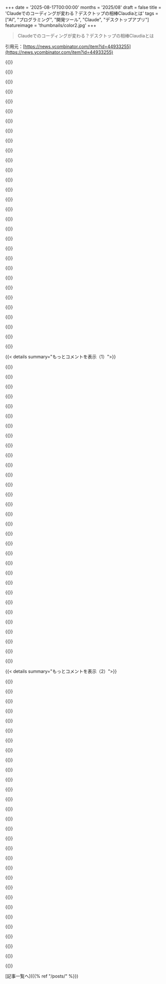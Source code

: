 +++
date = '2025-08-17T00:00:00'
months = '2025/08'
draft = false
title = 'Claudeでのコーディングが変わる？デスクトップの相棒Claudiaとは'
tags = ["AI", "プログラミング", "開発ツール", "Claude", "デスクトップアプリ"]
featureimage = 'thumbnails/color2.jpg'
+++

> Claudeでのコーディングが変わる？デスクトップの相棒Claudiaとは

引用元：[https://news.ycombinator.com/item?id=44933255](https://news.ycombinator.com/item?id=44933255)




{{<matomeQuote body="この分野でいろんな探索が進むのは良いけど、結局多くのツールが同じ機能ばかり作ってて、特定のサービスへの囲い込みが違うだけって傾向が気になるな。今週見ただけでも、Rooでできることと何が違うのかって思うツールが3つ目だよ。”Claudeだけを使う”ってこと以外にね。いずれは統合の時期が来るはずだよ。多様な選択肢が生まれる余地はあるけど、最近見るのはちょっと違うラッパーで同じことを再実装してるだけって感じだ。" userName="commandar" createdAt="2025/08/17 18:54:14" color="#38d3d3">}}




{{<matomeQuote body="プロバイダー側が画期的な機能を出したり、モデルが進歩すると、状況は変わるよね。ラッパーは常に今日のサポートと機能の足並みを揃えるだけだ。AnthropicのClaude Codeは1年後には全然違うものになってるだろうね、多分開発者向けのOSみたいに。Claude Agentは非技術者向けになるかも。どっちにしろ彼らがスタックを食い尽くすよ。料金体系もシンプルになって、固定サブスクリプションになるだろうね。トークンエコノミクスはもう分からなくなるよ、プロバイダーがトークンあたりのコストを大きく抽象化して最適化するから、固定収入に対してマージンを最適化できるモデルに favor するはずだ。" userName="ramoz" createdAt="2025/08/17 21:16:42" color="#38d3d3">}}




{{<matomeQuote body="思うんだけど、Claude向けに何か作ってるほとんどの人は、もうそれが… basically すべてにおいて最高の選択肢だって気づいてるんじゃないかな。いろんなモデルを試したけど、結局まともなことしようとするとSonnetかOpusに戻っちゃうんだよね。" userName="Aeolun" createdAt="2025/08/17 23:43:58" color="">}}




{{<matomeQuote body="Rooにない機能を持つオープンソースのモバイルアプリ([1] https://github.com/slopus/happy)に貢献してるんだ。一つはCLIコーディングエージェントのスマホへのリアルタイム同期機能。どこでもClaude Codeを使えるのはイノベーションだね。詳細はここ。https://happy.engineering/docs/features/real-time-sync/<br>もう一つはClaude Codeとあなたをつなぐ音声エージェントだよ。アイデアをまとめてコマンドを改善してくれるんだ。スマホでの音声コーディングが役立つ理由は、このブログ記事を見てね。https://happy.engineering/docs/features/voice-coding-with-cl..." userName="marxism" createdAt="2025/08/17 23:55:47" color="#ff5c5c">}}




{{<matomeQuote body="僕はもっと楽観的だよ。オープンソースとオープンウェイトがこの空間を全部食い尽くすだろうね。学習には資本が必要だけど、これまでのところ、モデルを訓練して無料でリリースする意思のある企業は常にいるみたいだ。フロンティアでの減速があれば、オープンモデルは追いつけるよ。お金はハードウェアにあるんだ、ソフトウェアじゃない。" userName="zarzavat" createdAt="2025/08/17 21:50:14" color="#ff5c5c">}}




{{<matomeQuote body="Claudeは確かに最高のモデルかもしれないけど、ユーザーに「これを使わなきゃダメ」って一方的に決めつけるのはどうなの？Claudeだけが提供する特別な機能がないなら、これは単なるベンダーロックインだよ。もし別のラボがClaudeを凌駕するモデルを突然リリースしたらどうするの？ユーザーは新しいホットなモデルをサポートするアプリに乗り換えるだろうし、モデルプロバイダーを交換できない短絡的なアーキテクチャだと彼らを引き留められないよ。" userName="dgunay" createdAt="2025/08/18 01:34:27" color="#ff5733">}}




{{<matomeQuote body="IDEをLM Studioに完全に無料でプライベートに、アカウントなしで接続する方法がまだわからないんだ。VS CodeのContinue拡張機能だと思ったんだけど、ローカルのLM統合でもサービスにサインインしろって言われるんだよね。" userName="unethical_ban" createdAt="2025/08/17 22:28:29" color="">}}




{{<matomeQuote body="＞多くのツールが乱立してるように見える<br>それはめっちゃクールだよ。Web 2.0の黎明期に”Redditとその仲間たち”だけじゃなくて、たくさんのアグリゲーターやフォーラムがあったみたいにね。（UXがいいとは言ってないけどね。）" userName="raincole" createdAt="2025/08/17 19:22:44" color="">}}




{{<matomeQuote body="VSCodeに縛られないってのは僕にとって大きいな。これは不可知論的だね。Continue.devにはいくつかの機能があるけど、VSCodeとJetbrainsでしか使えないからね。" userName="rovr138" createdAt="2025/08/17 19:02:39" color="">}}




{{<matomeQuote body="すごいじゃん！Claude Codeとスマホがつながるなんて、ずっと欲しかったんだよね。" userName="iambateman" createdAt="2025/08/18 00:50:18" color="#785bff">}}




{{<matomeQuote body="他の2つのツールって何？教えてほしいな。" userName="arunc" createdAt="2025/08/17 21:20:22" color="">}}




{{<matomeQuote body="料金モデルが定額制になったらトークン経済は分からなくなるけど、1年後にはSotAモデルが変わり、Anthropicの料金プランも不利になる可能性が高いと思う。現状のMAXプランがお得じゃなくなるかもね。アンリミテッドなビジネスモデルはありえないだろうし、Anthropicのサービスに依存したワークフローを組んでると、後で大変なことになるよ。Claude Codeも、安くClaudeを使えるって点以外は他のツールと変わらないしね。" userName="commandar" createdAt="2025/08/17 22:19:48" color="#38d3d3">}}




{{<matomeQuote body="VSCodeが嫌ならわかるけど、Claude Codeしか使えないのは大きなマイナスだよね。AIプロバイダーに依存しすぎ。でもVSCodeが人気なのは、既存のエコシステムが巨大だから。拡張機能もたくさんあるし。単独アプリの余地はあるだろうけど、「Claude Codeをラップして基本的なMCPやカスタムプロンプト管理ツールを付けただけ」みたいな現状のアプリ群は持続可能じゃないと思うよ。エコシステムができなきゃ、どれも小さな島になっちゃうだろうね。" userName="commandar" createdAt="2025/08/17 19:09:05" color="#785bff">}}




{{<matomeQuote body="これって、既存のIDEのプラグインになることを期待してるんだけどな。" userName="scottgg" createdAt="2025/08/17 18:56:38" color="">}}




{{<matomeQuote body="めっちゃ良いんだけど、リレーサーバーが必要なのはびっくりしたな。それって自分でホストできるの？" userName="TheTaytay" createdAt="2025/08/18 05:21:18" color="">}}




{{<matomeQuote body="VS CodeのRoo codeと、LM Studioのqwen coderは、ローカル環境だけで使える良い組み合わせだよ。" userName="mikestaas" createdAt="2025/08/17 22:42:45" color="#38d3d3">}}




{{<matomeQuote body="Web 2.0の黎明期には多くの情報アグリゲーターやフォーラムがあったって話だけど、これってそれとは真逆だよね？アグリゲーターやフォーラムがたくさんあったってことは多様性があったってこと。今は数社の大手と、そのサービスに違う見た目を付けただけの小規模プレイヤーが大勢いるだけ。まるで、みんながFacebookやRedditにアクセスするための代替インターフェースを作ってるみたいな感じだよ。" userName="latexr" createdAt="2025/08/17 20:06:23" color="#38d3d3">}}




{{<matomeQuote body="Claudeが広く使われることで、AnthropicはSotAの地位を保ちやすくなるだろうね。MAXプランもそう。彼らが求めている訓練データが手に入って、改善に役立つし、費用はほとんどかからない。しかも、支払い意欲のある顧客を見つけてロイヤルティも築ける。Claudeによるデータ好循環は、現状のモデルにとって最高の武器だよ。" userName="petesergeant" createdAt="2025/08/18 03:10:56" color="#ff33a1">}}




{{<matomeQuote body="今はTermiusを使ってSSHで作業してるサーバーに入り、Claude Codeを起動してるよ。唯一の問題は、たまにネットワークのせいでセッションが切れちゃうことかな。" userName="zblevins" createdAt="2025/08/18 02:29:22" color="#ff5c5c">}}




{{<matomeQuote body="ツールの選択肢が多いのはいいことだよね！でも今はみんな同じ機能ばっかりで、同じようなアプリを出しすぎてる気がするな。見た目は色々あるけど、結局中身は一緒じゃん？もっとAIツールの新しい可能性を広げる、クリエイティブなアプリが見てみたいんだよね。" userName="commandar" createdAt="2025/08/17 19:34:35" color="">}}




{{<matomeQuote body="VSCodeを使いたくない人、めちゃくちゃ多いんだよね。俺は自分の好きなIDEでClaude Codeを使いたい派。ターミナルとかスタンドアロンアプリがベストだな、なんならIDE pluginでもいい！こういうツールは”ちっちゃい島”で全然OK。何でもかんでも”ecosystem”である必要はないんだよ。" userName="breakfastduck" createdAt="2025/08/17 19:40:32" color="">}}




{{<matomeQuote body="知ってるかもだけど、Termiusってツールで”mosh”を簡単に使えるんだぜ。これを使うと、networkが切れても接続が切れにくくて、再開できるから便利なんだ。今ちょうど試してるところなんだけど、serverにmoshを入れたら、Termiusの接続設定で”mosh”をオンにするだけで使えるようになるよ！" userName="TheTaytay" createdAt="2025/08/18 05:20:23" color="">}}




{{<matomeQuote body="仕事ではAIモデルのAPI planを色々使ってるから、ClineやRooの方が使いやすいんだよね。でも個人ではClaude Proを使ってて、これはClaude Codeでしか動かないんだ。月20ドルのplanで使えるのがお得でいい感じだよ。" userName="rblatz" createdAt="2025/08/18 02:28:04" color="">}}




{{<matomeQuote body="それ、俺が言いたかったことなんだ。俺が毎日使ってるRooってVSCode extensionなんだけど、VSCodeのecosystem全部無料で使えるんだよ。AI系の機能も今回のappが推してるやつ全部あるし、API providerやmodelも何でもござれって感じ。Claudiaにworkflowを移行するのは多分簡単だけど、それって何の意味があるの？ちょこっとinterfaceが変わるだけじゃん？新しいtoolの発表見るたびに、いつもこう思っちゃうんだよね。" userName="commandar" createdAt="2025/08/17 19:03:55" color="#45d325">}}




{{<matomeQuote body="LLMって、色んな会社や人、使い方でどう広まっていくかを考えると、programming languageに似てるんじゃないかなって思うんだ。例えば、OpenAIはLLM界のJavaで、ClaudeはPythonみたいな感じになるのかもね。" userName="dottjt" createdAt="2025/08/18 03:36:27" color="">}}




{{<matomeQuote body="こないだ、結構AIに詳しい女性と話してて、ChatGPTのvoice機能の話をしたら、それが有料版かって混乱してたんだよね。で、結局彼女のiPhoneには、ChatGPTのtext chat interfaceだけをwrapした全然別のappが入ってたんだ。personaとかもなく、multimodal機能は全部なかったけどさ。そういうのって、意外と普通なのかもって、ちょっと驚いたよ。" userName="yieldcrv" createdAt="2025/08/17 19:26:55" color="">}}




{{<matomeQuote body="ここでの狙いは、Claude Code専用のIDEってことだね。Claude Codeは今、たぶん最強のcoding agentだろうけど、command lineだけのinterfaceがみんなに愛されてるわけじゃないからさ。だから、そういうneedsがあるのはすごくよくわかるよ。" userName="msikora" createdAt="2025/08/18 00:10:04" color="">}}




{{<matomeQuote body="定額制になるとtokenomicsが分からなくなる、って話だけど、これってcompute-constrainedなcloud serviceが辿る道じゃないんだよな。cloud storage providerだって月5TBにflat rateを請求しないし、どんなfinancier economicsを駆使してもClaudeもそうはならないって。" userName="bigyabai" createdAt="2025/08/17 21:47:19" color="">}}




{{<matomeQuote body="外出先で使うのが大事で、スマホでの使い勝手にこだわりたいなら、俺が知ってる限り4つのappがあるよ。<br>・Happy Claude Code Client: open source（MIT）のquality mobile app<br>・Omnara: closed source mobile appで月9ドル<br>・CodeRemote: closed source mobile appで月49ドル<br>・Kisuke: closed source mobile appでprivate beta版、価格不明。<br>もし他にも知ってたら、このtableをupdateするからPR送ってくれるか、教えてくれれば追加するね。https://happy.engineering/docs/comparisons/alternatives/#qui...<br>desktop appはもっと多いけど、たぶん設計が楽だからだろうね。" userName="marxism" createdAt="2025/08/17 21:59:33" color="#ff5c5c">}}




{{<matomeQuote body="Roo CodeはVSCodiumで超便利だよ。完全にローカルなコーディングフローの完璧なパートナーで、ほとんどがオープンソースだから、ベンダーに縛られる心配もなし！Qwen Coder 30BをM3 Maxでメインに使ってて、80 tok/sで動くし、コーディングタスクの30〜50%はこれでいける。特に単純作業はね。<br>自分のスタイルに合うようにRLでカスタマイズする方法も探ってて、それができたら最高だね。唯一足りないのはオートコンプリート。Continue.devはまぁまぁだけど、高性能で大コンテキストのモデルをフルローカルで使うのはまだ難しいみたい。" userName="omneity" createdAt="2025/08/18 01:32:20" color="#785bff">}}




{{< details summary="もっとコメントを表示（1）">}}

{{<matomeQuote body="技術的に言えば、Claude Code Routerを使えば、どんなLLMでもClaudiaと連携して使えるんだよ。" userName="CjHuber" createdAt="2025/08/18 10:24:44" color="">}}




{{<matomeQuote body="商標訴訟が3、2、1…で来るだろうね、当然だよ。「Claudia」って名前は、特にソフトウェア／AIの分野だと「Claude」にすごく似てるし、グラフィックまでコピーしてるからね。<br>IR: https://register.dpma.de/DPMAregister/marke/registerIR?AKZ=1...<br>EU: https://register.dpma.de/DPMAregister/marke/registerHABM?AKZ...<br>追記: それから、https://github.com/getAsterisk/claudia と https://asterisk.so/ の”getAsterisk”って組織は、https://www.asterisk.org/ とは違うからね。本物のAsteriskはクラス42で登録されてるよ。https://register.dpma.de/DPMAregister/marke/registerIR?AKZ=9...<br>まったく、次はTheRealMircosoftGoogleとか名付けるのか？笑っちゃうね。" userName="andreashaerter" createdAt="2025/08/18 12:54:25" color="#ff33a1">}}




{{<matomeQuote body="最初のユーザーを掴むためにClaudiaを使えばいいさ。で、避けられない「使用停止と中止」の手紙が来たら、名前を変えればいいだけだろ。" userName="josu" createdAt="2025/08/18 14:55:37" color="">}}




{{<matomeQuote body="またしてもマクドナルド対マクダウェルズだね。これ見て→ https://www.youtube.com/shorts/afXxlaUShPA" userName="belter" createdAt="2025/08/18 18:44:25" color="">}}




{{<matomeQuote body="ちょっと試してみたけど、Maxにアップグレードしたばかりで、こういう並行処理ツールに興味があったんだ。でも、いまいちだったね。<br>- 提供されてるバイナリでのインストールは、Ubuntu 22.04だとglibcのバージョンが古すぎて失敗。ソースからビルドはできたけど。<br>- 新しいチャットを開くたびにプロジェクトリストに戻っちゃうのがウザい！<br>- スクロールがひどい！遅いし、自動で下にスクロールしないから自分でやらなきゃいけない。<br>- セッションごとにタイトルとか何もなくて、複数の作業を同時にしてると何をしてるかすぐ分からない。<br>- ログ／テキストのエントリが場所取りすぎ。もっとコンパクトな表示が欲しいよ。1つのTODOリストと1つのツール使用で画面全部使うなよ。<br>- 動画と違って、コード変更が全部”AI Summary”って項目にまとめられてて、コード自体を開くオプションが見当たらなかった。戸惑ったね。<br>- UIバグが複数あって、全体的に動作が重い。<br>Agent機能は試さなかったんだけど（動画はそこから始まるけど）、もしかしてそれがメインなのかな？でも、僕がClaude Codeのセッションを複数動かそうとした感じだと、バグだらけで使い物にならなかったね。<br>誰かが https://conductor.build/ を勧めてたけど、それはLinuxサポートがないのが残念。でも、あれが僕の探してるものに近いかも。<br>改善されることを願ってるよ！あと何回かリリースされたら使えるようになるかもしれないし、応援してる。ただ、試そうか迷ってる人たちに僕の経験を共有しただけさ。" userName="platelminto" createdAt="2025/08/17 23:09:24" color="#ff5733">}}




{{<matomeQuote body="同意するよ。僕も他の人ほどCLIにこだわってるわけじゃないけど、Claude CodeのCLIの方が、これより良い体験だと感じたね。きっと改善されるだろうけど、今のところはCLIを使い続けるよ。" userName="yen223" createdAt="2025/08/18 03:46:04" color="">}}




{{<matomeQuote body="Claudiaはオープンソースで、S24 YC（Y Combinator）企業が作ってるんだ。<br>https://www.ycombinator.com/companies/asterisk" userName="zerealshadowban" createdAt="2025/08/17 18:02:58" color="">}}




{{<matomeQuote body="YCがこの名前はダメだってアドバイスしなかったことにビックリだよ。Anthropicのツール名に便乗しようとして、積極的に信頼をぶっ壊してるんだから。" userName="tibbon" createdAt="2025/08/17 23:45:58" color="#45d325">}}




{{<matomeQuote body="Whisperモデルにちなんで名付けられたアプリって多いよね（僕の https://whispermemos.com/ もそう）。いつか改名しなきゃいけなくなるのかなぁ。" userName="Void_" createdAt="2025/08/18 05:47:38" color="">}}




{{<matomeQuote body="Claudeにたった1文字足すだけでClaudiaはClaudeと区別しにくいよ。多くの人が公式製品と勘違いしたんだから。例えば製品名がWhispererだったらどう？って感じだね。" userName="lioeters" createdAt="2025/08/18 11:31:50" color="#ff5c5c">}}




{{<matomeQuote body="迅速に行動して現状を打破するってか。こういう挑戦的な態度ってVC’sが好むやつだよね。" userName="addandsubtract" createdAt="2025/08/18 00:21:37" color="">}}




{{<matomeQuote body="急いでClaudetとClaudetteも商標登録しちゃえば！" userName="robwwilliams" createdAt="2025/08/18 00:46:01" color="">}}




{{<matomeQuote body="それどころか、他のコメントを見ても商標の問題があるってことがわかるよね。" userName="verdverm" createdAt="2025/08/18 02:34:18" color="">}}




{{<matomeQuote body="うわ、公式アプリだと思ってたよ。どんなtelemetryや会話データが外部に送られちゃったんだろう。みんなが言ってるように、これはめっちゃ危険な兆候だね。" userName="teruakohatu" createdAt="2025/08/18 02:02:58" color="#ff33a1">}}




{{<matomeQuote body="完全にAnthropicが一般向けにスピンオフした公式サイトやアプリだと思ってたんだよね。商標侵害とまでは言わないけど、俺のバカな脳がそう結びつけちゃったし、他の人もそう思ってもおかしくないんじゃないかな。" userName="preommr" createdAt="2025/08/17 18:35:26" color="#ff5c5c">}}




{{<matomeQuote body="俺もそう思い込んじゃったよ。公式じゃないってわかった瞬間、これやばいなって思ったね。全然好きじゃない。" userName="mirsadm" createdAt="2025/08/17 18:51:45" color="">}}




{{<matomeQuote body="同意だね。同僚にこの記事を回そうとしてたんだ。コメントを先に読んでおいて本当に助かったよ！" userName="iamflimflam1" createdAt="2025/08/17 18:55:07" color="">}}




{{<matomeQuote body="まさにこれが商標が存在する理由だよね。Anthropicが本気を出せば、100％名前を変えさせられるよ。Gamegirlっていう携帯ゲーム機やAlexisっていう音声アシスタントを出せないのと同じ理由さ。" userName="IshKebab" createdAt="2025/08/17 20:35:43" color="#38d3d3">}}




{{<matomeQuote body="Anthropicに苦情のサポートチケットが殺到し始めたら、名前の変更を強制されるだろうね。CLAUDiaなんて、ただのClaudAIのスペルミスじゃないか。" userName="type0" createdAt="2025/08/18 06:49:40" color="#38d3d3">}}




{{<matomeQuote body="マジかよ。サイトをざっと見た後でも、Anthropicの製品だと思ってたよ。色合いやデザインがかなり似てるよね。なんか、ちょっとずるい感じがするな。" userName="time0ut" createdAt="2025/08/17 22:30:33" color="#45d325">}}




{{<matomeQuote body="俺もだよ、最初にやったのはフッターに会社名がないかスクロールして確認することだった。結果はノー…。誰かすぐに法的措置を取られるんじゃないかな。" userName="mirekrusin" createdAt="2025/08/17 19:33:54" color="#785bff">}}




{{<matomeQuote body="同じく。でも俺は最初にGitHubを確認したんだけど、この紛らわしさは本当に嫌だね。騙そうとしてるみたいに振る舞うAIツールに、機密性の高いアクセス権を渡すなんて絶対無理。ありえないね。" userName="tibbon" createdAt="2025/08/17 23:45:05" color="#ff5c5c">}}




{{<matomeQuote body="どうやってお金を稼ぐつもりなんだろう？" userName="rane" createdAt="2025/08/17 18:33:39" color="">}}




{{<matomeQuote body="ホスト版があるんじゃない？…ほとんどのOSSプロジェクトと同じようにね…。" userName="nextworddev" createdAt="2025/08/17 18:56:32" color="">}}




{{<matomeQuote body="これ、デスクトップアプリだよ。" userName="hk__2" createdAt="2025/08/17 19:30:31" color="">}}




{{<matomeQuote body="多くのデスクトップアプリにもホスト版はあるよ。" userName="nextworddev" createdAt="2025/08/17 19:56:40" color="">}}




{{<matomeQuote body="無料のデスクトップアプリで、非無料のホスト版がある例は思いつかないんだけど。" userName="hk__2" createdAt="2025/08/17 20:00:40" color="">}}




{{<matomeQuote body="AGPLライセンスを考えると、君の言う通りだね。" userName="fourthark" createdAt="2025/08/18 00:50:08" color="#ff5c5c">}}




{{<matomeQuote body="ステップ1: 大量の低品質な“そこそこ使える”コードベースを作り出す。<br>ステップ2: 最も儲かる製品にセキュリティ・アズ・ア・サービスを売りつける。" userName="bigyabai" createdAt="2025/08/17 18:38:44" color="">}}




{{<matomeQuote body="VCから資金調達することだけがお金儲けの方法だよね。" userName="mirekrusin" createdAt="2025/08/17 20:08:17" color="">}}

{{</details>}}




{{< details summary="もっとコメントを表示（2）">}}

{{<matomeQuote body="このプロジェクトは会社の注目を集めるための副業みたいだね。うまいやり方だ。" userName="giovannibonetti" createdAt="2025/08/17 22:47:08" color="">}}




{{<matomeQuote body="デスクトップコンパニオンは解決すべき問題じゃないって。CC開発はフロントエンドJSとバックエンドだけが上手くいくみたいで、ネイティブアプリ開発は試行錯誤の泥沼だよ。Claudeは特定のパターンを忘れがちだし、ユーザーがドキュメントや指示を与えても解決しない気がするんだ。Claude自身がネイティブ開発機能をもっと強化するか、ドキュメントやコンテキスト、指示のセットを管理してユーザー間で共有できる「レシピ」ツールを作るべきだね。" userName="dostick" createdAt="2025/08/18 01:57:58" color="#ff5c5c">}}




{{<matomeQuote body="前のコメントの「CCはネイティブアプリが苦手」って意見に反論したいな。俺はAndroidアプリとBLE組み込みコードを同時に作って、ログでデバッグもできたよ。Claude Codeが「できない」って決めつけるのは危ないと思うな。どんどん新機能が追加されて、昔の問題も解決されてるんだからさ。" userName="Uehreka" createdAt="2025/08/18 17:18:26" color="#38d3d3">}}




{{<matomeQuote body="もう解決済みの問題だよ。GPT-5-Thinking (またはPro) を使って、実行する詳細な仕様書を作ればいいんだ。使ってるライブラリのドキュメントやソースコードを全部ダウンロードして、AIに必要に応じて参照・検索させれば、すごくうまくいくよ。" userName="extr" createdAt="2025/08/18 04:10:06" color="#ff5c5c">}}




{{<matomeQuote body="そのアプローチでネイティブデスクトップアプリ（か、似たような複雑なアプリ）を開発した例を見せてくれる？" userName="OtherShrezzing" createdAt="2025/08/18 06:43:39" color="">}}




{{<matomeQuote body="このツールはエージェントをサンドボックス化するの？俺が欲しいのは、エージェントがファイルシステムのどこにでも読み書きするのを防ぐ方法なんだ。LLMとの約束じゃなくて、OSの機能で強制してほしい。Cursorのエージェントがフルパスで操作しようとするのがもう心配だよ。" userName="alphazard" createdAt="2025/08/17 18:16:41" color="#38d3d3">}}




{{<matomeQuote body="これが役立つかもね: https://container-use.com/introduction" userName="diegof79" createdAt="2025/08/17 18:49:23" color="">}}




{{<matomeQuote body="OpenAIのCodexがこの機能を持ってると思うよ。どの程度かは不明だけど、サンドボックス化はそのプロジェクトの優先事項みたいだね。でも、それがマイナスに働いてる可能性もあるな。前に試した時は、Claude Codeほど良くなかったし。" userName="resonious" createdAt="2025/08/17 22:52:02" color="">}}




{{<matomeQuote body="Codex-cliはデフォルトでmacOSのサンドボックスを使うんだ。でも、エージェントがGoのビルドキャッシュの読み書きとか、できることがすごく制限されるから、俺のワークフローでは問題になるんだよね。コマンドのホワイトリスト設定も今のところできないし。エージェントにもっと自律性を持たせるために、コンテナの利用を検討中だよ。" userName="dgunay" createdAt="2025/08/18 00:54:11" color="#ff5733">}}




{{<matomeQuote body="クラウドサンドボックスでCCを実行するのに役立つものを最近作ったよ。これ役立つかもね: https://www.devfleet.ai" userName="muratsu" createdAt="2025/08/17 22:30:31" color="#ff33a1">}}




{{<matomeQuote body="Dockerとdevcontainerを使えば、自分で解決できるよ。俺はこれでうまくいってるし、結果に満足してるよ。Claudeは何でもできるけど、prodにはプッシュできないからね。" userName="johnfn" createdAt="2025/08/17 18:32:35" color="#38d3d3">}}




{{<matomeQuote body="各dev containerで毎回ログインし直さないといけないし、ブラウザのMCPも使えないし、CPU使用率も高い…。まだいくつか問題あるよ。" userName="throwaway-0001" createdAt="2025/08/18 02:36:17" color="#ff5733">}}




{{<matomeQuote body="俺もその目的でhttps://github.com/anoek/sandboxってのを書いたよ。これはoverlayfsを使ってLLMが勝手に変更するのを防ぐし、読み込ませたくない場所はオプションで隠せるんだ。" userName="anoek" createdAt="2025/08/18 15:05:02" color="#ff5c5c">}}




{{<matomeQuote body="アシスタントを制限された権限のユーザーとして実行すればいいんじゃない？OSが十分な制約を提供してくれるはずだよ。" userName="__MatrixMan__" createdAt="2025/08/17 20:46:11" color="#785bff">}}




{{<matomeQuote body="sandbox-execを試してみてもいいかもね。ちょっと非推奨だけど、この用途のために設計されたものだと思うよ。Appleがあまりサポートしてないのは残念だけど（俺が軽く試した限りではまだ動く！）。" userName="gorbypark" createdAt="2025/08/17 18:30:16" color="">}}




{{<matomeQuote body="OSのロックインがひどいよね。macOSがフォルダごとの強力なサンドボックス機能とか、Dockerのような地獄を避けられるOS機能を持ってたら最高なのにな。OSをまるっと書き換えない限り無理だろうけどね:)" userName="xixixao" createdAt="2025/08/17 18:25:48" color="">}}




{{<matomeQuote body="皮肉？macOSとiOSには、もう全部あるけど？" userName="MrDarcy" createdAt="2025/08/17 18:52:43" color="">}}




{{<matomeQuote body="Apple Containers!!めっちゃ新しいよ！<br>https://youtube.com/watch?v=CYd9MC3L11o" userName="nuker" createdAt="2025/08/18 06:36:02" color="#ff33a1">}}




{{<matomeQuote body="VS:Codeを使ってるなら、AnthropicがDevContainerのサンプルを提供してるよ。" userName="steveklabnik" createdAt="2025/08/17 18:28:23" color="#ff5c5c">}}




{{<matomeQuote body="LLM IDEって、まるでTwitterクライアントの初期段階みたいだね…" userName="schappim" createdAt="2025/08/17 21:21:28" color="#785bff">}}




{{<matomeQuote body="LLM時代にTwitter/RedditのAPIがまだ無料だったら、どんなクライアントが出たか想像できる？たぶんこれが未来の姿だよ。1000人いれば1000通りのクライアントが、それぞれ好みに合わせてカスタマイズされるんだ。" userName="shmatt" createdAt="2025/08/18 13:45:52" color="#ff33a1">}}




{{<matomeQuote body="Reddit…Apolloがまだ恋しいな。" userName="wellthisisgreat" createdAt="2025/08/20 00:51:27" color="">}}




{{<matomeQuote body="これは良い見方だね。これらのツールの運命も似たようなものになりそう。" userName="seabrookmx" createdAt="2025/08/18 01:35:13" color="">}}




{{<matomeQuote body="Twitterクライアント時代が終わった後ってどうなったんだっけ？？？" userName="ysofunny" createdAt="2025/08/17 22:52:43" color="">}}




{{<matomeQuote body="基盤のAPIが値上げして、それらのクライアントは使えなくなったんだよね？RedditのAPI料金変更の前触れみたいに。でも、この手のAPIラッパーの救いは、ローカルモデルがあれば、基盤のAIラボに食い尽くされるのを防げるかもしれないってことだよ。" userName="InGoodFaith" createdAt="2025/08/17 23:11:33" color="#ff33a1">}}




{{<matomeQuote body="TwitterrificとRedditのApolloの運命を思い出すよ。" userName="schappim" createdAt="2025/08/17 23:15:10" color="#38d3d3">}}




{{<matomeQuote body="うわー、本当にApolloが恋しいよ。値上げされてからReddit全然使ってないもん。" userName="stevenpetryk" createdAt="2025/08/18 02:04:53" color="">}}




{{<matomeQuote body="ほとんどのクライアントは見た目重視でダメだったけど、Tweetdeckは機能性でリードして、2011年にTwitterに買収されたんだ。マストが買収してからはAPIの料金が高くなり、サードパーティクライアントは無理になったよね。このLLM IDEでも同じことが起きるんじゃないかな。機能性を無視して見た目ばかりの人が多いけど、勝者は機能性で決まる。もし圧倒的な勝者が出たら、AI企業が買収して統合するだろうね。" userName="TheDong" createdAt="2025/08/18 04:15:19" color="#ff5733">}}




{{<matomeQuote body="他の人の意見もわかるけど、Claude Codeがスタンドアロンのターミナルアプリってのが俺にとっては強みだよ。GUIなんていらないし、「ターミナルの混沌から視覚的な明確さへ」ってのもピンとこないな。ターミナルの方がシンプルで構造的だよ。せいぜい（neo）vimにClaude Codeを統合する拡張機能を入れるか考えてるけど、それも必要かどうかわかんない。でも、GUIとかIDEをがっつり使う人には、この魅力はわかるんじゃないかな。" userName="kelnos" createdAt="2025/08/17 19:11:33" color="#45d325">}}

{{</details>}}



[記事一覧へ]({{% ref "/posts/" %}})
